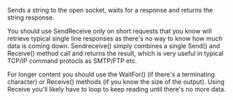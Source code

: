 ﻿Sends a string to the open socket, waits for a response and returns the string response. 

You should use SendReceive only on short requests that you know will retrieve typical single line responses as there's no way to know how much data is coming down. Sendreceive() simply combines a single Send() and Receive() method call and returns the result, which is very useful in typical TCP/IP command protocls as SMTP/FTP etc. 

For longer content you should use the WaitFor() (if there's a terminating character) or Receive() methods (if you know the size of the output). Using Receive you'll likely have to loop to keep reading until there's no more data.